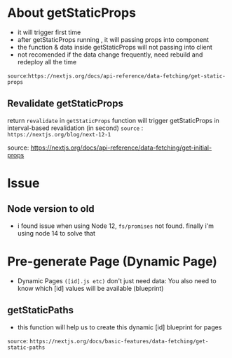 # About getStaticProps
- it will trigger first time
- after getStaticProps running , it will passing props into component
- the function & data inside getStaticProps will not passing into client
- not recomended if the data change frequently, need rebuild and redeploy all the time

`source`:`https://nextjs.org/docs/api-reference/data-fetching/get-static-props`

## Revalidate getStaticProps
return `revalidate` in `getStaticProps` function will trigger getStaticProps in interval-based revalidation (in second)
`source` : `https://nextjs.org/blog/next-12-1`

source: https://nextjs.org/docs/api-reference/data-fetching/get-initial-props

# Issue
## Node version to old
- i found issue when using Node 12, `fs/promises` not found. finally i'm using node 14 to solve that


# Pre-generate Page (Dynamic Page)
- Dynamic Pages `([id].js etc)` don't just need data:
 You also need to know which [id] values will be available (blueprint)

## getStaticPaths
- this function will help us to create this dynamic [id] blueprint for pages

`source`: `https://nextjs.org/docs/basic-features/data-fetching/get-static-paths`